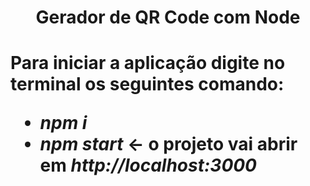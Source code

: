 <h1 align="center">Gerador de QR Code com Node<h1>
<p font-size="5px">Para iniciar a aplicação digite no terminal os seguintes comando:</p>
<ul>
    <li><em>npm i</em></li>
    <li><em>npm start</em> <- o projeto vai abrir em <link><em>http://localhost:3000</em></link></li>
</ul>
